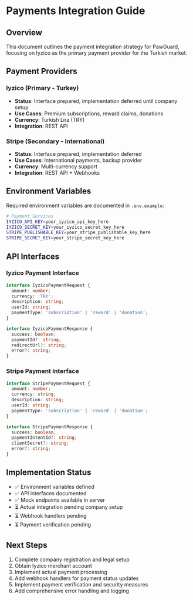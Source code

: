 # Payments Integration Guide

## Overview
This document outlines the payment integration strategy for PawGuard, focusing on Iyzico as the primary payment provider for the Turkish market.

## Payment Providers

### Iyzico (Primary - Turkey)
- **Status**: Interface prepared, implementation deferred until company setup
- **Use Cases**: Premium subscriptions, reward claims, donations
- **Currency**: Turkish Lira (TRY)
- **Integration**: REST API

### Stripe (Secondary - International)
- **Status**: Interface prepared, implementation deferred
- **Use Cases**: International payments, backup provider
- **Currency**: Multi-currency support
- **Integration**: REST API + Webhooks

## Environment Variables

Required environment variables are documented in `.env.example`:

```bash
# Payment Services
IYZICO_API_KEY=your_iyzico_api_key_here
IYZICO_SECRET_KEY=your_iyzico_secret_key_here
STRIPE_PUBLISHABLE_KEY=your_stripe_publishable_key_here
STRIPE_SECRET_KEY=your_stripe_secret_key_here
```

## API Interfaces

### Iyzico Payment Interface
```typescript
interface IyzicoPaymentRequest {
  amount: number;
  currency: 'TRY';
  description: string;
  userId: string;
  paymentType: 'subscription' | 'reward' | 'donation';
}

interface IyzicoPaymentResponse {
  success: boolean;
  paymentId?: string;
  redirectUrl?: string;
  error?: string;
}
```

### Stripe Payment Interface
```typescript
interface StripePaymentRequest {
  amount: number;
  currency: string;
  description: string;
  userId: string;
  paymentType: 'subscription' | 'reward' | 'donation';
}

interface StripePaymentResponse {
  success: boolean;
  paymentIntentId?: string;
  clientSecret?: string;
  error?: string;
}
```

## Implementation Status

- ✅ Environment variables defined
- ✅ API interfaces documented
- ✅ Mock endpoints available in server
- ⏳ Actual integration pending company setup
- ⏳ Webhook handlers pending
- ⏳ Payment verification pending

## Next Steps

1. Complete company registration and legal setup
2. Obtain Iyzico merchant account
3. Implement actual payment processing
4. Add webhook handlers for payment status updates
5. Implement payment verification and security measures
6. Add comprehensive error handling and logging
